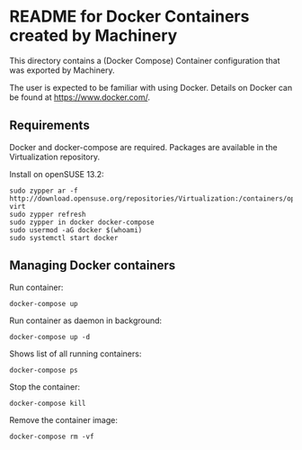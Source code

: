 # README for Docker Containers created by Machinery

This directory contains a (Docker Compose) Container configuration that was exported by
Machinery.

The user is expected to be familiar with using Docker.
Details on Docker can be found at https://www.docker.com/.

## Requirements

Docker and docker-compose are required. Packages are available in the Virtualization repository.

Install on openSUSE 13.2:

    sudo zypper ar -f http://download.opensuse.org/repositories/Virtualization:/containers/openSUSE_13.2/ virt
    sudo zypper refresh
    sudo zypper in docker docker-compose
    sudo usermod -aG docker $(whoami)
    sudo systemctl start docker

## Managing Docker containers

Run container:

    docker-compose up

Run container as daemon in background:

    docker-compose up -d

Shows list of all running containers:

    docker-compose ps

Stop the container:

    docker-compose kill

Remove the container image:

    docker-compose rm -vf

